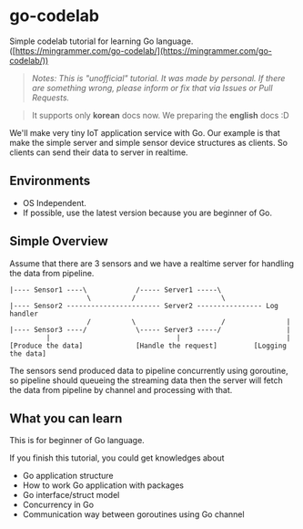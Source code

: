 # go-codelab
Simple codelab tutorial for learning Go language. ([https://mingrammer.com/go-codelab/](https://mingrammer.com/go-codelab/))

> *Notes: This is "unofficial" tutorial. It was made by personal. If there are something wrong, please inform or fix that via Issues or Pull Requests.*

> It supports only **korean** docs now. We preparing the **english** docs :D

We'll make very tiny IoT application service with Go.
Our example is that make the simple server and simple sensor device structures as clients. So clients can send their data to server in realtime.

## Environments

* OS Independent.
* If possible, use the latest version because you are beginner of Go.

## Simple Overview

Assume that there are 3 sensors and we have a realtime server for handling the data from pipeline.

```
|---- Sensor1 ----\            /----- Server1 -----\
                   \          /                     \
|---- Sensor2 ----------------------- Server2 ---------------- Log handler
                   /          \                     /               |
|---- Sensor3 ----/            \----- Server3 -----/                |
         |                               |                          |
[Produce the data]             [Handle the request]         [Logging the data]
``` 

The sensors send produced data to pipeline concurrently using goroutine, so pipeline should queueing the streaming data then the server will fetch the data from pipeline by channel and processing with that.

## What you can learn

This is for beginner of Go language.

If you finish this tutorial, you could get knowledges about 

* Go application structure
* How to work Go application with packages
* Go interface/struct model 
* Concurrency in Go
* Communication way between goroutines using Go channel
